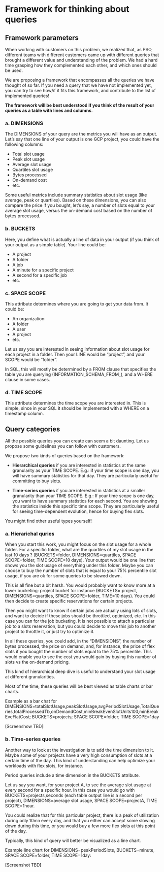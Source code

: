 # Framework for thinking about queries

## Framework parameters

When working with customers on this problem, we realized that, as PSO, different teams with different customers came up with different queries that brought a different value and understanding of the problem. We had a hard time grasping how they complemented each other, and which ones should be used.

We are proposing a framework that encompasses all the queries we have thought of so far. If you need a query that we have not implemented yet, you can try to see how/if it fits this framework, and contribute to the list of implemented queries!

**The framework will be best understood if you think of the result of your queries as a table with lines and columns.**

### a. DIMENSIONS

The DIMENSIONS of your query are the metrics you will have as an output. Let’s say that one line of your output is one GCP project, you could have the following columns:

- Total slot usage
- Peak slot usage
- Average slot usage
- Quartiles slot usage
- Bytes processed
- On-demand cost
- etc.

Some useful metrics include summary statistics about slot usage (like average, peak or quartiles). Based on these dimensions, you can also compare the price if you bought, let’s say, a number of slots equal to your average slot usage, versus the on-demand cost based on the number of bytes processed.

### b. BUCKETS

Here, you define what is actually a line of data in your output (if you think of your output as a simple table). Your line could be:

- A project
- A folder
- A job
- A minute for a specific project
- A second for a specific job
- etc.

### c. SPACE SCOPE

This attribute determines where you are going to get your data from. It could be:
- An organization
- A folder
- A user
- A project
- etc.

Let us say you are interested in seeing information about slot usage for each project in a folder. Then your LINE would be “project”, and your SCOPE would be “folder”. 

In SQL, this will mostly be determined by a FROM clause that specifies the table you are querying (INFORMATION_SCHEMA_FROM_), and a WHERE clause in some cases.

### d. TIME SCOPE

This attribute determines the time scope you are interested in. This is simple, since in your SQL it should be implemented with a WHERE on a timestamp column.

## Query categories

All the possible queries you can create can seem a bit daunting. Let us propose some guidelines you can follow with customers.

We propose two kinds of queries based on the framework:

- **Hierarchical queries** if you are interested in statistics at the same granularity as your TIME SCOPE. E.g.: if your time scope is one day, you will have summary statistics for that day. They are particularly useful for committing to buy slots.

- **Time-series queries** if you are interested in statistics at a smaller granularity than your TIME SCOPE. E.g.: If your time scope is one day, you want to have summary statistics for each second. You are showing the statistics inside this specific time scope. They are particularly useful for seeing time-dependent evolution, hence for buying flex slots.

You might find other useful types yourself!

### a. Hierarichal quries

When you start this work, you might focus on the slot usage for a whole folder. For a specific folder, what are the quartiles of my slot usage in the last 10 days ? (BUCKETS=folder, DIMENSIONS=quartiles, SPACE SCOPE=folder, TIME SCOPE=10 days). Your output would be one line that shows you the slot usage of everything under this folder. Maybe you can choose to buy the number of slots that is equal to your 75% percentile slot usage, if you are ok for some queries to be slowed down.

This is all fine but a bit harsh. You would probably want to know more at a lower bucketing: project bucket for instance (BUCKETS= project, DIMENSIONS=quartiles, SPACE SCOPE=folder, TIME=10 days). You could then decide to create specific reservations for certain projects.

Then you might want to know if certain jobs are actually using lots of slots, and want to decide if these jobs should be throttled, optimized, etc. In this case you can for the job bucketing. It is not possible to attach a particular job to a slots reservation, but you could decide to move this job to another project to throttle it, or just try to optimize it.

In all these queries, you could add, in the “DIMENSIONS”, the number of bytes processed, the price on demand, and, for instance, the price of flex slots if you bought the number of slots equal to the 75% percentile. This would enable you to see the cost you would gain by buying this number of slots vs the on-demand pricing.

This kind of hierarchical deep dive is useful to understand your slot usage at different granularities.

Most of the time, these queries will be best viewed as table charts or bar charts.

Example as a bar chat for DIMENSIONS=totalSlotUsage,peakSlotUsage,avgPeriodSlotUsage,TotalQueries,totalProcessedTb,onDemandCost,minBreakEvenSlotUnits100,minBreakEveFlatCost; BUCKETS=projects; SPACE SCOPE=folder; TIME SCOPE=1day

[Screenshow TBD]

### b. Time-series queries 

Another way to look at the investigation is to add the time dimension to it. Maybe some of your projects have a very high consumption of slots at a certain time of the day. This kind of understanding can help optimize your workloads with flex slots, for instance.

Period queries include a time dimension in the BUCKETS attribute.

Let us say you want, for your project A, to see the average slot usage at every second for a specific hour. In this case you would go with BUCKETS=projects,seconds (each table output line is a second per project), DIMENSIONS=average slot usage, SPACE SCOPE=projectA, TIME SCOPE=1hour.

You could realize that for this particular project, there is a peak of utilization during only 10mn every day, and that you either can accept some slowing down during this time, or you would buy a few more flex slots at this point of the day.

Typically, this kind of query will better be visualized as a line chart.

Example line chart for DIMENSIONS=peakPeriodSlots, BUCKETS=minute, SPACE SCOPE=folder, TIME SCOPE=1day:

[Screenshot TBD]


